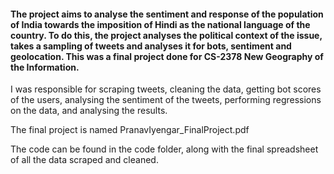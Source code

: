#### The project aims to analyse the sentiment and response of the population of India towards the imposition of Hindi as the national language of the country. To do this, the project analyses the political context of the issue, takes a sampling of tweets and analyses it for bots, sentiment and geolocation. This was a final project done for CS-2378 New Geography of the Information. 

I was responsible for scraping tweets, cleaning the data, getting bot scores of the users, analysing the sentiment of the tweets, performing regressions on the data, and analysing the results.

The final project is named PranavIyengar_FinalProject.pdf

The code can be found in the code folder, along with the final spreadsheet of all the data scraped and cleaned.
